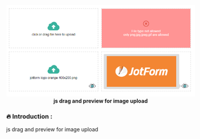 <p align="center">
  <img src="https://github.com/lotfio/drag-upload/blob/master/docs/example.png" alt="drag upload Preview">
    <strong>js drag and preview for image upload</strong>
  </p>
</p>

### :fire: Introduction :
js drag and preview for image upload